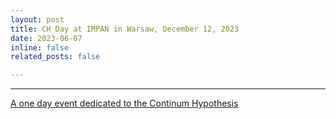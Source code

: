 ```yaml
---
layout: post
title: CH Day at IMPAN in Warsaw, December 12, 2023 
date: 2023-06-07 
inline: false
related_posts: false

---
```




***

<a href="https://grigorsarg.github.io/projects/CH/">A one day event dedicated to the Continum Hypothesis</a> 
